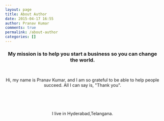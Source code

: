 ```yaml
---
layout: page
title: About Author
date: 2015-04-17 16:55
author: Pranav Kumar
comments: true
permalink: /about-author
categories: []
---
```

<h3 style="text-align: center;"><span class="about-headline"> My mission is to help you start a business so you can change the world.</span></h3>
&nbsp;
<p style="text-align: center;"><span class="about-text">Hi, my name is Pranav Kumar, and I am so grateful to be able to help people succeed. All I can say is, "Thank you".</span></p>
&nbsp;


&nbsp;
<p style="text-align: center;"><span class="about-text">I live in Hyderabad,Telangana.</span></p>
&nbsp;
